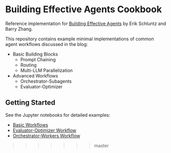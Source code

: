 # Building Effective Agents Cookbook

Reference implementation for [Building Effective Agents](https://anthropic.com/research/building-effective-agents) by Erik Schluntz and Barry Zhang.

This repository contains example minimal implementations of common agent workflows discussed in the blog:

- Basic Building Blocks
  - Prompt Chaining
  - Routing
  - Multi-LLM Parallelization
- Advanced Workflows
  - Orchestrator-Subagents
  - Evaluator-Optimizer

## Getting Started

See the Jupyter notebooks for detailed examples:

- [Basic Workflows](basic_workflows.ipynb)
- [Evaluator-Optimizer Workflow](evaluator_optimizer.ipynb)
- [Orchestrator-Workers Workflow](orchestrator_workers.ipynb)

> > > > > > > master